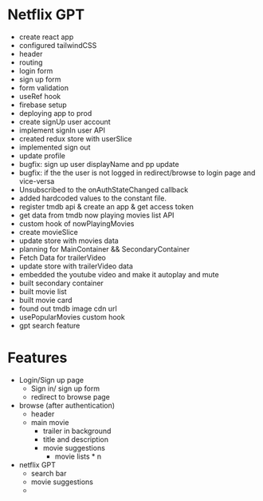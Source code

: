 # Netflix GPT

- create react app
- configured tailwindCSS
- header
- routing
- login form
- sign up form
- form validation
- useRef hook
- firebase setup
- deploying app to prod
- create signUp user account
- implement signIn user API
- created redux store with userSlice
- implemented sign out
- update profile
- bugfix: sign up user displayName and pp update
- bugfix: if the the user is not logged in redirect/browse to login page and vice-versa
- Unsubscribed to the onAuthStateChanged callback
- added hardcoded values to the constant file.
- register tmdb api & create an app & get access token
- get data from tmdb now playing movies list API
- custom hook of nowPlayingMovies
- create movieSlice
- update store with movies data
- planning for MainContainer && SecondaryContainer
- Fetch Data for trailerVideo
- update store with trailerVideo data
- embedded the youtube video and make it autoplay and mute
- built secondary container
- built movie list
- built movie card
- found out tmdb image cdn url
- usePopularMovies custom hook
- gpt search feature

# Features

- Login/Sign up page
  - Sign in/ sign up form
  - redirect to browse page
- browse (after authentication)
  - header
  - main movie
    - trailer in background
    - title and description
    - movie suggestions
      - movie lists \* n
- netflix GPT
  - search bar
  - movie suggestions
  -
